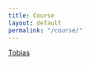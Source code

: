 ```yaml
---
title: Course
layout: default
permalink: "/course/"
---
```


[Tobias](chrome-extension://pnhechapfaindjhompbnflcldabbghjo/html/nassh.html#training@ec2-18-196-0-43.eu-central-1.compute.amazonaws.com:22)

